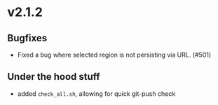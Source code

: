 # v2.1.2

## Bugfixes

- Fixed a bug where selected region is not persisting via URL. (#501)

## Under the hood stuff

- added `check_all.sh`, allowing for quick git-push check